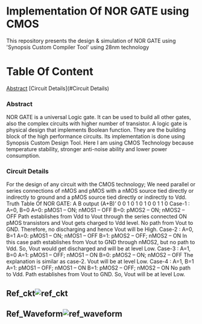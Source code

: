# Implementation Of NOR GATE using CMOS
This repository presents the design & simulation of NOR GATE using 'Synopsis Custom Compiler Tool' using 28nm technology
# Table Of Content
  [Abstract](#Abstract)
  [Circuit Details](#Circuit Details)
  
  
  
  
  ### Abstract
  NOR GATE is a universal Logic gate. It can be used to build all other gates, also the complex circuits with higher number of transistor. A logic gate is physical design       that implements Boolean function. They are the building block of the high performance circuits. Its implementation is done using Synopsis Custom Design Tool. Here I am       using CMOS Technology because temperature stability, stronger anti-noise ability and lower power consumption.
  
  ### Circuit Details
  For the design of any circuit with the CMOS technology; We need
parallel or series connections of nMOS and pMOS with a nMOS
source tied directly or indirectly to ground and a pMOS source tied
directly or indirectly to Vdd.
Truth Table Of NOR GATE:
A B output
(A+B)’
0 0 1
0 1 0
1 0 0
1 1 0
Case-1 : A=0, B=0
A=0: pMOS1 – ON; nMOS1 – OFF
B=0: pMOS2 – ON; nMOS2 – OFF
Path establishes from Vdd to Vout through the series connected ON
pMOS transistors and Vout gets charged to Vdd level. No path from
Vout to GND. Therefore, no discharging and hence Vout will be High.
Case-2 : A=0, B=1
A=0: pMOS1 – ON; nMOS1 – OFF
B=1: pMOS2 – OFF; nMOS2 – ON
In this case path establishes from Vout to GND through nMOS2, but
no path to Vdd. So, Vout would get discharged and will be at level Low.
Case-3 : A=1, B=0
A=1: pMOS1 – OFF; nMOS1 – ON
B=0: pMOS2 – ON; nMOS2 – OFF
The explanation is similar as case-2. Vout will be at level Low.
Case-4 : A=1, B=1
A=1: pMOS1 – OFF; nMOS1 – ON
B=1: pMOS2 – OFF; nMOS2 – ON
No path to Vdd. Path establishes from Vout to GND. So, Vout will be
at level Low.
## Ref_ckt![ref_ckt](https://user-images.githubusercontent.com/100508631/156108235-38fd6d2f-4040-4bbe-89ca-4be23d39da20.png)
## Ref_Waveform![ref_waveform](https://user-images.githubusercontent.com/100508631/156119145-b424b992-1f3e-48ea-bcea-009e34241a10.png)
